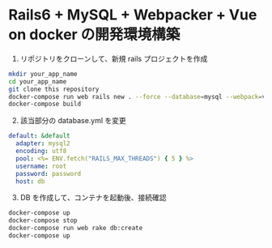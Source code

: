 # Rails6 + MySQL + Webpacker + Vue on docker の開発環境構築

1. リポジトリをクローンして、新規 rails プロジェクトを作成

```sh
mkdir your_app_name
cd your_app_name
git clone this repository
docker-compose run web rails new . --force --database=mysql --webpack=vue --skip-coffee --skip-test
docker-compose build
```

2. 該当部分の database.yml を変更

```database.yml
default: &default
  adapter: mysql2
  encoding: utf8
  pool: <%= ENV.fetch("RAILS_MAX_THREADS") { 5 } %>
  username: root
  password: password
  host: db
```

3. DB を作成して、コンテナを起動後、接続確認

```sh
docker-compose up
docker-compose stop
docker-compose run web rake db:create
docker-compose up
```
